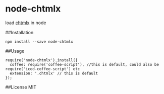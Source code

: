 node-chtmlx
===========

load [chtmlx](https://github.com/undoZen/chtmlx) in node

##Installation

    npm install --save node-chtmlx

##Usage

    require('node-chtmlx').install({
      coffee: require('coffee-script'), //this is default, could also be require('iced-coffee-script') etc
      extension: '.chtmlx' // this is default
    });

##License
MIT
